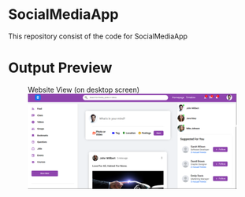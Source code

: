 # SocialMediaApp
This repository consist of the code for SocialMediaApp


# Output Preview
<figure>
  <figcaption>Website View (on desktop screen)</figcaption>
  <img src="preview.png" alt="Website View" width="700">
</figure>


